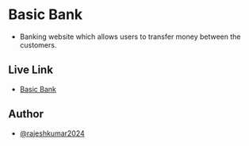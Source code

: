 
# Basic Bank

- Banking website which allows users to transfer money between the customers.





 
## Live Link
- [Basic Bank](https://rajesh2024.000webhostapp.com/Basic_bank/)


## Author

- [@rajeshkumar2024](https://github.com/rajeshkumar2024)
